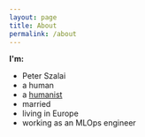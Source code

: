 ```yaml
---
layout: page
title: About
permalink: /about
---
```


**I'm:**
- Peter Szalai
- a human
- a [humanist](https://en.wikipedia.org/wiki/Humanist_Manifesto)
- married
- living in Europe
- working as an MLOps engineer